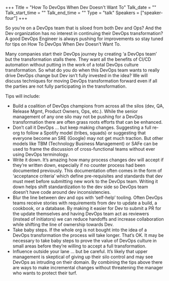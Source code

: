 +++
Title = "How To DevOps When Dev Doesn't Want To"
Talk_date = ""
Talk_start_time = ""
Talk_end_time = ""
Type = "talk"
Speakers = ["speaker-four"]
+++

So you’re on a DevOps team that is siloed from both Dev and Ops? And the Dev organization has no interest in continuing their DevOps transformation? A good DevOps Engineer is always pushing for improvements so stay tuned for tips on How To DevOps When Dev Doesn’t Want To.

Many companies start their DevOps journey by creating ‘a DevOps team’ but the transformation stalls there. They want all the benefits of CI/CD automation without putting in the work of a total DevOps culture transformation. So what do you do when this DevOps team wants to really drive DevOps change but Dev isn’t fully invested in the idea? We will discuss techniques for moving DevOps transformation forward even if all the parties are not fully participating in the transformation.

Tips will include:

* Build a coalition of DevOps champions from across all the silos (dev, QA, Release Mgmt, Product Owners, Ops, etc.). While the senior management of any one silo may not be pushing for a DevOps transformation there are often grass roots efforts that can be enhanced. 
* Don’t call it DevOps … but keep making changes. Suggesting a full re-org to follow a Spotify model (tribes, squads) or suggesting that everyone become an SRE (Google) may not get much traction. But other models like TBM (Technology Business Management) or SAFe can be used to frame the discussion of cross-functional teams without ever using DevOps terminology.
* Write it down. It’s amazing how many process changes dev will accept if they’re written down, especially if no counter process had been documented previously. This documentation often comes in the form of ‘acceptance criteria’ which define pre-requisites and standards that dev must meet before submitting new work to the DevOps team. Writing it down helps shift standardization to the dev side so DevOps team doesn’t have code around dev inconsistencies.
* Blur the line between dev and ops with ‘self-help’ tooling. Often DevOps teams receive stories with requirements from dev to update a build, a cookbook, or a database. By making it easier for Dev to submit a PR for the update themselves and having DevOps team act as reviewers (instead of initiators) we can reduce handoffs and increase collaboration while shifting the line of ownership towards Dev.
* Take baby steps. If the whole org is not bought into the idea of a DevOps transformation the process will take longer. That’s OK. It may be necessary to take baby steps to prove the value of DevOps culture in small areas before they’re willing to accept a full transformation.
* Influence outside your lane … but be careful. It’s likely that upper management is skeptical of giving up their silo control and may see DevOps as intruding on their domain. By combining the tips above there are ways to make incremental changes without threatening the manager who wants to protect their turf.
